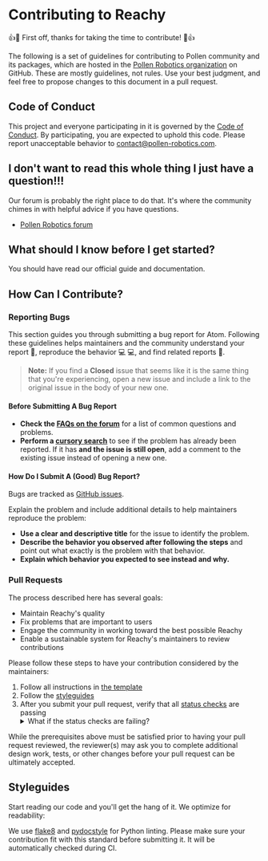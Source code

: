 # Contributing to Reachy

:+1::tada: First off, thanks for taking the time to contribute! :tada::+1:

The following is a set of guidelines for contributing to Pollen community and its packages, which are hosted in the [Pollen Robotics organization](https://github.com/pollen-robotics) on GitHub. These are mostly guidelines, not rules. Use your best judgment, and feel free to propose changes to this document in a pull request.

## Code of Conduct

This project and everyone participating in it is governed by the [Code of Conduct](CODE_OF_CONDUCT.md). By participating, you are expected to uphold this code. Please report unacceptable behavior to [contact@pollen-robotics.com](mailto:contact@pollen-robotics.com).

## I don't want to read this whole thing I just have a question!!!

Our forum is probably the right place to do that. It's where the community chimes in with helpful advice if you have questions.

* [Pollen Robotics forum](https://forum.pollen-robotics.com)

## What should I know before I get started?

You should have read our official guide and documentation.

## How Can I Contribute?

### Reporting Bugs

This section guides you through submitting a bug report for Atom. Following these guidelines helps maintainers and the community understand your report :pencil:, reproduce the behavior :computer: :computer:, and find related reports :mag_right:.

> **Note:** If you find a **Closed** issue that seems like it is the same thing that you're experiencing, open a new issue and include a link to the original issue in the body of your new one.

#### Before Submitting A Bug Report

* **Check the [FAQs on the forum](https://forum.pollen-robotics.com)** for a list of common questions and problems.
* **Perform a [cursory search](https://github.com/search?q=is%3Aissue+user%3Apollen-robotics)** to see if the problem has already been reported. If it has **and the issue is still open**, add a comment to the existing issue instead of opening a new one.

#### How Do I Submit A (Good) Bug Report?

Bugs are tracked as [GitHub issues](https://guides.github.com/features/issues/).

Explain the problem and include additional details to help maintainers reproduce the problem:

* **Use a clear and descriptive title** for the issue to identify the problem.
* **Describe the behavior you observed after following the steps** and point out what exactly is the problem with that behavior.
* **Explain which behavior you expected to see instead and why.**

### Pull Requests

The process described here has several goals:

- Maintain Reachy's quality
- Fix problems that are important to users
- Engage the community in working toward the best possible Reachy
- Enable a sustainable system for Reachy's maintainers to review contributions

Please follow these steps to have your contribution considered by the maintainers:

1. Follow all instructions in [the template](PULL_REQUEST_TEMPLATE.md)
2. Follow the [styleguides](#styleguides)
3. After you submit your pull request, verify that all [status checks](https://help.github.com/articles/about-status-checks/) are passing <details><summary>What if the status checks are failing?</summary>If a status check is failing, and you believe that the failure is unrelated to your change, please leave a comment on the pull request explaining why you believe the failure is unrelated. A maintainer will re-run the status check for you. If we conclude that the failure was a false positive, then we will open an issue to track that problem with our status check suite.</details>

While the prerequisites above must be satisfied prior to having your pull request reviewed, the reviewer(s) may ask you to complete additional design work, tests, or other changes before your pull request can be ultimately accepted.

## Styleguides

Start reading our code and you'll get the hang of it. We optimize for readability:

We use [flake8](https://flake8.pycqa.org/en/latest/) and [pydocstyle](http://www.pydocstyle.org/en/stable/) for Python linting.
Please make sure your contribution fit with this standard before submitting it. It will be automatically checked during CI.


